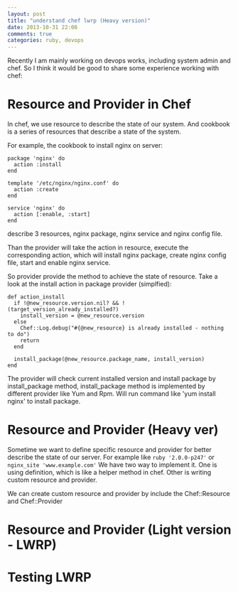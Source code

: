 ```yaml
---
layout: post
title: "understand chef lwrp (Heavy version)"
date: 2013-10-31 22:08
comments: true
categories: ruby, devops
---
```


Recently I am mainly working on devops works, including system admin and chef.
So I think it would be good to share some experience working with chef:

# Resource and Provider in Chef

In chef, we use resource to describe the state of our system.
And cookbook is a series of resources that describe a state of the system.

For example, the cookbook to install nginx on server:

```
package 'nginx' do
  action :install
end

template '/etc/nginx/nginx.conf' do
  action :create
end

service 'nginx' do
  action [:enable, :start]
end
```

describe 3 resources, nginx package, nginx service and nginx config file.

Than the provider will take the action in resource, execute the corresponding action,
which will install nginx package, create nginx config file, start and enable nginx service.

So provider provide the method to achieve the state of resource.
Take a look at the install action in package provider (simplfied):

```
def action_install
  if !@new_resource.version.nil? && !(target_version_already_installed?)
    install_version = @new_resource.version
  else
    Chef::Log.debug("#{@new_resource} is already installed - nothing to do")
    return
  end

  install_package(@new_resource.package_name, install_version)
end
```

The provider will check current installed version and install package by install_package method,
install_package method is implemented by different provider like Yum and Rpm.
Will run command like 'yum install nginx' to install package.

# Resource and Provider (Heavy ver)

Sometime we want to define specific resource and provider for better describe the state of our server.
For example like `ruby '2.0.0-p247'` or `nginx_site 'www.example.com'`
We have two way to implement it. One is using definition, which is like a helper method in chef.
Other is writing custom resource and provider.

We can create custom resource and provider by include the Chef::Resource and Chef::Provider


# Resource and Provider (Light version - LWRP)

# Testing LWRP
